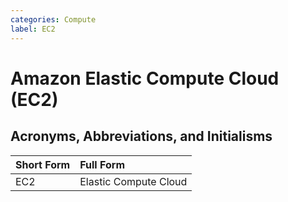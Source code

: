 ```yaml
---
categories: Compute
label: EC2
---
```


# Amazon Elastic Compute Cloud (EC2)

## Acronyms, Abbreviations, and Initialisms

Short Form | Full Form
:--- | :---
EC2 | Elastic Compute Cloud

